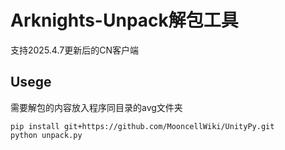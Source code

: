 # Arknights-Unpack解包工具
支持2025.4.7更新后的CN客户端

## Usege

需要解包的内容放入程序同目录的avg文件夹

```
pip install git+https://github.com/MooncellWiki/UnityPy.git
python unpack.py
```
